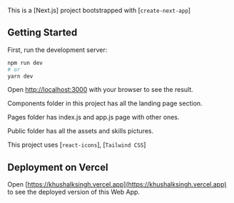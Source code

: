 This is a [Next.js] project bootstrapped with [`create-next-app`]

## Getting Started

First, run the development server:

```bash
npm run dev
# or
yarn dev
```

Open [http://localhost:3000](http://localhost:3000) with your browser to see the result.

Components folder in this project has all the landing page section.

Pages folder has index.js and app.js page with other ones.

Public folder has all the assets and skills pictures.

This project uses [`react-icons`], [`Tailwind CSS`]

## Deployment on Vercel

Open [https://khushalksingh.vercel.app](https://khushalksingh.vercel.app) to see the deployed version of this Web App.
